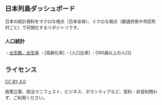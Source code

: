 ## 日本列島ダッシュボード

日本の統計資料をマクロな視点（日本全体）、ミクロな視点（都道府県や市区町村ごと）で可視化するリポジトリです。

### 人口統計

・[出生数、出生率](https://linkevery2s.github.io/japandashboard/population/birthrate.html)
・[高齢化率]
・[人口比率]
・[100歳以上の人口]

## ライセンス

[CC BY 4.0](https://creativecommons.org/licenses/by/4.0/deed.ja)

政策立案、政治マニフェスト、ビジネス、ボランティアなど、営利・非営利問わず、ご利用ください。
